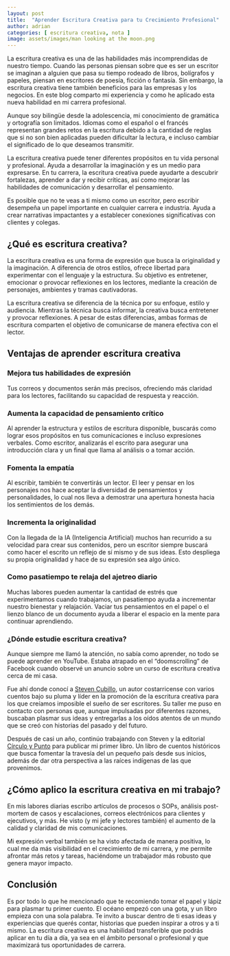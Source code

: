 ```yaml
---
layout: post
title:  "Aprender Escritura Creativa para tu Crecimiento Profesional"
author: adrian
categories: [ escritura creativa, nota ]
image: assets/images/man looking at the moon.png
---
```


La escritura creativa es una de las habilidades más incomprendidas de nuestro tiempo. Cuando las personas piensan sobre que es ser un escritor se imaginan a alguien que pasa su tiempo rodeado de libros, bolígrafos y papeles, piensan en escritores de poesía, ficción o fantasía. Sin embargo, la escritura creativa tiene también beneficios para las empresas y los negocios. En este blog comparto mi experiencia y como he aplicado esta nueva habilidad en mi carrera profesional.

Aunque soy bilingüe desde la adolescencia, mi conocimiento de gramática y ortografía son limitados. Idiomas como el español o el francés representan grandes retos en la escritura debido a la cantidad de reglas que si no son bien aplicadas pueden dificultar la lectura, e incluso cambiar el significado de lo que deseamos transmitir.

La escritura creativa puede tener diferentes propósitos en tu vida personal y profesional. Ayuda a desarrollar la imaginación y es un medio para expresarse. En tu carrera, la escritura creativa puede ayudarte a descubrir fortalezas, aprender a dar y recibir críticas, así como mejorar las habilidades de comunicación y desarrollar el pensamiento.

Es posible que no te veas a ti mismo como un escritor, pero escribir desempeña un papel importante en cualquier carrera e industria. Ayuda a crear narrativas impactantes y a establecer conexiones significativas con clientes y colegas.

## ¿Qué es escritura creativa?
La escritura creativa es una forma de expresión que busca la originalidad y la imaginación. A diferencia de otros estilos, ofrece libertad para experimentar con el lenguaje y la estructura. Su objetivo es entretener, emocionar o provocar reflexiones en los lectores, mediante la creación de personajes, ambientes y tramas cautivadoras.

La escritura creativa se diferencia de la técnica por su enfoque, estilo y audiencia. Mientras la técnica busca informar, la creativa busca entretener y provocar reflexiones. A pesar de estas diferencias, ambas formas de escritura comparten el objetivo de comunicarse de manera efectiva con el lector.

## Ventajas de aprender escritura creativa

### Mejora tus habilidades de expresión
Tus correos y documentos serán más precisos, ofreciendo más claridad para los lectores, facilitando su capacidad de respuesta y reacción.

### Aumenta la capacidad de pensamiento crítico
Al aprender la estructura y estilos de escritura disponible, buscarás como lograr esos propósitos en tus comunicaciones e incluso expresiones verbales. Como escritor, analizarás el escrito para asegurar una introducción clara y un final que llama al análisis o a tomar acción.

### Fomenta la empatía
Al escribir, también te convertirás un lector. El leer y pensar en los personajes nos hace aceptar la diversidad de pensamientos y personalidades, lo cual nos lleva a demostrar una apertura honesta hacia los sentimientos de los demás.

### Incrementa la originalidad
Con la llegada de la IA (Inteligencia Artificial) muchos han recurrido a su velocidad para crear sus contenidos, pero un escritor siempre buscará como hacer el escrito un reflejo de sí mismo y de sus ideas. Esto despliega su propia originalidad y hace de su expresión sea algo único.

### Como pasatiempo te relaja del ajetreo diario
Muchas labores pueden aumentar la cantidad de estrés que experimentamos cuando trabajamos, un pasatiempo ayuda a incrementar nuestro bienestar y relajación. Vaciar tus pensamientos en el papel o el lienzo blanco de un documento ayuda a liberar el espacio en la mente para continuar aprendiendo.

### ¿Dónde estudie escritura creativa?
Aunque siempre me llamó la atención, no sabía como aprender, no todo se puede aprender en YouTube. Estaba atrapado en el “doomscrolling” de Facebook cuando observé un anuncio sobre un curso de escritura creativa cerca de mi casa.

Fue ahí donde conocí a [Steven Cubillo](https://www.facebook.com/Escritorcostarricense/), un autor costarricense con varios cuentos bajo su pluma y líder en la promoción de la escritura creativa para los que creíamos imposible el sueño de ser escritores. Su taller me puso en contacto con personas que, aunque impulsadas por diferentes razones, buscaban plasmar sus ideas y entregarlas a los oídos atentos de un mundo que se creó con historias del pasado y del futuro.

Después de casi un año, continúo trabajando con Steven y la editorial [Círculo y Punto](https://www.circuloypunto.com/) para publicar mi primer libro. Un libro de cuentos históricos que busca fomentar la travesía del un pequeño país desde sus inicios, además de dar otra perspectiva a las raíces indígenas de las que provenimos.

## ¿Cómo aplico la escritura creativa en mi trabajo?
En mis labores diarias escribo artículos de procesos o SOPs, análisis post-mortem de casos y escalaciones, correos electrónicos para clientes y ejecutivos, y más. He visto (y mi jefe y lectores también) el aumento de la calidad y claridad de mis comunicaciones.

Mi expresión verbal también se ha visto afectada de manera positiva, lo cual me da más visibilidad en el crecimiento de mi carrera, y me permite afrontar más retos y tareas, haciéndome un trabajador más robusto que genera mayor impacto.

## Conclusión
Es por todo lo que he mencionado que te recomiendo tomar el papel y lápiz para plasmar tu primer cuento. El océano empezó con una gota, y un libro empieza con una sola palabra. Te invito a buscar dentro de ti esas ideas y experiencias que querés contar, historias que pueden inspirar a otros y a ti mismo. La escritura creativa es una habilidad transferible que podrás aplicar en tu día a día, ya sea en el ámbito personal o profesional y que maximizará tus oportunidades de carrera.
